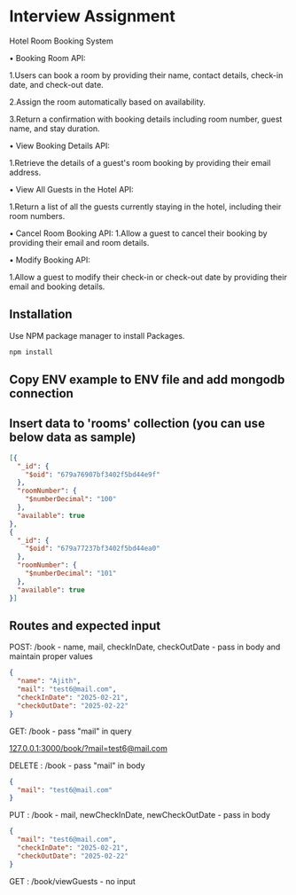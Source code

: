 # Interview Assignment 

Hotel Room Booking System

•	Booking Room API:

1.Users can book a room by providing their name, contact details, check-in date, and check-out date.

2.Assign the room automatically based on availability.

3.Return a confirmation with booking details including room number, guest name, and stay duration.

• View Booking Details API:

1.Retrieve the details of a guest's room booking by providing their email address.

•	View All Guests in the Hotel API:

1.Return a list of all the guests currently staying in the hotel, including their room numbers.

•	Cancel Room Booking API:
1.Allow a guest to cancel their booking by providing their email and room details.

•	Modify Booking API:

1.Allow a guest to modify their check-in or check-out date by providing their email and booking details.

## Installation

Use NPM package manager to install Packages.

```bash
npm install
```

## Copy ENV example to ENV file and add mongodb connection

## Insert data to 'rooms' collection (you can use below data as sample)


```json
[{
  "_id": {
    "$oid": "679a76907bf3402f5bd44e9f"
  },
  "roomNumber": {
    "$numberDecimal": "100"
  },
  "available": true
},
{
  "_id": {
    "$oid": "679a77237bf3402f5bd44ea0"
  },
  "roomNumber": {
    "$numberDecimal": "101"
  },
  "available": true
}]
```

## Routes and expected input

POST: /book - name, mail, checkInDate, checkOutDate - pass in body and maintain proper values

```json
{
  "name": "Ajith",
  "mail": "test6@mail.com",
  "checkInDate": "2025-02-21",
  "checkOutDate": "2025-02-22"
}
```
GET: /book - pass "mail" in query

[127.0.0.1:3000/book/?mail=test6@mail.com]()

DELETE : /book - pass "mail" in body
```json
{
  "mail": "test6@mail.com"
}
```

PUT : /book - mail, newCheckInDate, newCheckOutDate - pass in body
```json
{
  "mail": "test6@mail.com",
  "checkInDate": "2025-02-21",
  "checkOutDate": "2025-02-22"
}
```

GET : /book/viewGuests - no input
